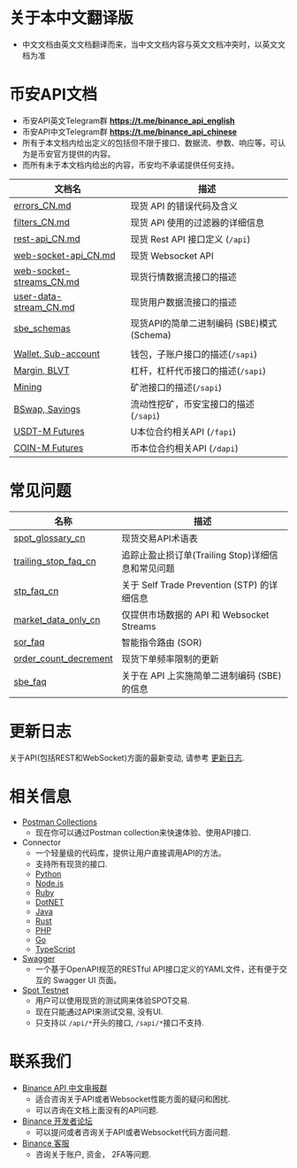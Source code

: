 # 关于本中文翻译版
* 中文文档由英文文档翻译而来，当中文文档内容与英文文档冲突时，以英文文档为准
# 币安API文档
* 币安API英文Telegram群 **https://t.me/binance_api_english**
* 币安API中文Telegram群 **https://t.me/binance_api_chinese**
* 所有于本文档内给出定义的包括但不限于接口、数据流、参数、响应等，可认为是币安官方提供的内容。
* 而所有未于本文档内给出的内容，币安均不承诺提供任何支持。

文档名 | 描述
------------ | ------------
[errors_CN.md](./errors_CN.md)     | 现货 API 的错误代码及含义
[filters_CN.md](./filters_CN.md)   | 现货 API 使用的过滤器的详细信息
[rest-api_CN.md](./rest-api_CN.md) | 现货 Rest API 接口定义 (`/api`)
[web-socket-api_CN.md](./web-socket-api_CN.md)         | 现货 Websocket API
[web-socket-streams_CN.md](./web-socket-streams_CN.md) | 现货行情数据流接口的描述
[user-data-stream_CN.md](./user-data-stream_CN.md)     | 现货用户数据流接口的描述
[sbe_schemas](./sbe/schemas/) | 现货API的简单二进制编码 (SBE)模式 (Schema)
&#x0020; |
[Wallet, Sub-account](https://binance-docs.github.io/apidocs/spot/cn) | 钱包，子账户接口的描述(`/sapi`)
[Margin, BLVT](https://binance-docs.github.io/apidocs/spot/cn) | 杠杆，杠杆代币接口的描述(`/sapi`)
[Mining](https://binance-docs.github.io/apidocs/spot/cn) | 矿池接口的描述(`/sapi`)
[BSwap, Savings](https://binance-docs.github.io/apidocs/spot/cn) | 流动性挖矿，币安宝接口的描述(`/sapi`)
[USDT-M Futures](https://binance-docs.github.io/apidocs/futures/cn/) | U本位合约相关API (`/fapi`)
[COIN-M Futures](https://binance-docs.github.io/apidocs/delivery/cn/) | 币本位合约相关API (`/dapi`)

# 常见问题


名称 | 描述
------------ | ------------
[spot_glossary_cn](./faqs/spot_glossary_cn.md) | 现货交易API术语表
[trailing_stop_faq_cn](./faqs/trailing-stop-faq-cn.md)   | 追踪止盈止损订单(Trailing Stop)详细信息和常见问题
[stp_faq_cn](./faqs/stp_faq_cn.md) | 关于 Self Trade Prevention (STP) 的详细信息
[market_data_only_cn](./faqs/market_data_only_cn.md) | 仅提供市场数据的 API 和 Websocket Streams
[sor_faq](./faqs/sor_faq_cn.md) | 智能指令路由 (SOR)
[order_count_decrement](./faqs/order_count_decrement_cn.md) | 现货下单频率限制的更新
[sbe_faq](./faqs/sbe_faq_cn.md) | 关于在 API 上实施简单二进制编码 (SBE) 的信息

# 更新日志

关于API(包括REST和WebSocket)方面的最新变动, 请参考 [更新日志](./CHANGELOG_CN.md).


# 相关信息

* [Postman Collections](https://github.com/binance/binance-api-postman)
    * 现在你可以通过Postman collection来快速体验、使用API接口.
* Connector
    * 一个轻量级的代码库，提供让用户直接调用API的方法。
    * 支持所有现货的接口.
    * [Python](https://github.com/binance/binance-connector-python)
    * [Node.js](https://github.com/binance/binance-connector-node)
    * [Ruby](https://github.com/binance/binance-connector-ruby)
    * [DotNET](https://github.com/binance/binance-connector-dotnet)
    * [Java](https://github.com/binance/binance-connector-java)
    * [Rust](https://github.com/binance/binance-spot-connector-rust)
    * [PHP](https://github.com/binance/binance-connector-php)
    * [Go](https://github.com/binance/binance-connector-go)
    * [TypeScript](https://github.com/binance/binance-connector-typescript)
* [Swagger](https://github.com/binance/binance-api-swagger)
    * 一个基于OpenAPI规范的RESTful API接口定义的YAML文件，还有便于交互的 Swagger UI 页面。
* [Spot Testnet](https://testnet.binance.vision/)
    * 用户可以使用现货的测试网来体验SPOT交易.
    * 现在只能通过API来测试交易, 没有UI.
    * 只支持以 `/api/*`开头的接口, `/sapi/*`接口不支持.

# 联系我们

* [Binance API 中文电报群](https://t.me/Binance_api_Chinese)
    * 适合咨询关于API或者Websocket性能方面的疑问和困扰.
    * 可以咨询在文档上面没有的API问题.
* [Binance 开发者论坛](https://dev.binance.vision/)
    * 可以提问或者咨询关于API或者Websocket代码方面问题.
* [Binance 客服](https://www.binance.com/zh-CN/support-center)
    * 咨询关于账户, 资金， 2FA等问题.
